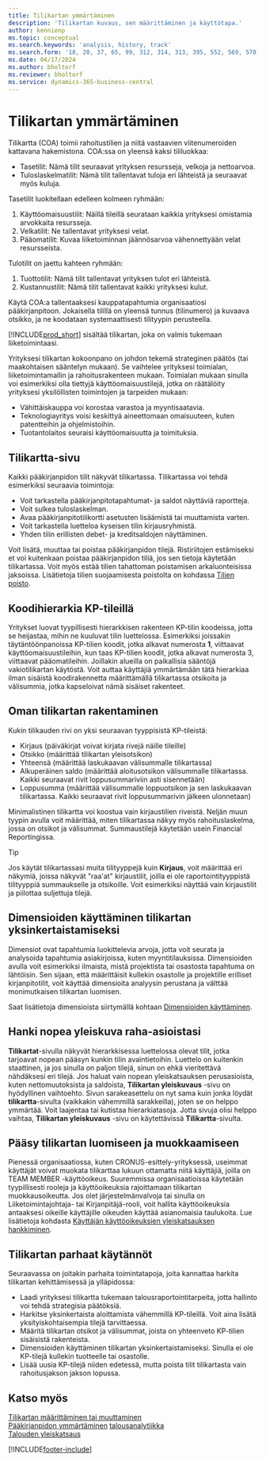 ```yaml
---
title: Tilikartan ymmärtäminen
description: 'Tilikartan kuvaus, sen määrittäminen ja käyttötapa.'
author: kennienp
ms.topic: conceptual
ms.search.keywords: 'analysis, history, track'
ms.search.form: '18, 20, 37, 65, 99, 312, 314, 313, 395, 552, 569, 570, 634, 790, 791, 1158'
ms.date: 04/17/2024
ms.author: bholtorf
ms.reviewer: bholtorf
ms.service: dynamics-365-business-central
---
```


# Tilikartan ymmärtäminen

Tilikartta (COA) toimii rahoitustilien ja niitä vastaavien viitenumeroiden kattavana hakemistona. COA:ssa on yleensä kaksi tililuokkaa:

- Tasetilit: Nämä tilit seuraavat yrityksen resursseja, velkoja ja nettoarvoa.
- Tuloslaskelmatilit: Nämä tilit tallentavat tuloja eri lähteistä ja seuraavat myös kuluja.

Tasetilit luokitellaan edelleen kolmeen ryhmään:

1. Käyttöomaisuustilit: Näillä tileillä seurataan kaikkia yrityksesi omistamia arvokkaita resursseja.
1. Velkatilit: Ne tallentavat yrityksesi velat.
1. Pääomatilit: Kuvaa liiketoiminnan jäännösarvoa vähennettyään velat resursseista.

Tulotilit on jaettu kahteen ryhmään:

1. Tuottotilit: Nämä tilit tallentavat yrityksen tulot eri lähteistä.
1. Kustannustilit: Nämä tilit tallentavat kaikki yrityksesi kulut.

Käytä COA:a tallentaaksesi kauppatapahtumia organisaatiosi pääkirjanpitoon. Jokaisella tilillä on yleensä tunnus (tilinumero) ja kuvaava otsikko, ja ne koodataan systemaattisesti tilityypin perusteella.

[!INCLUDE[prod_short](includes/prod_short.md)] sisältää tilikartan, joka on valmis tukemaan liiketoimintaasi.

Yrityksesi tilikartan kokoonpano on johdon tekemä strateginen päätös (tai maakohtaisen sääntelyn mukaan). Se vaihtelee yrityksesi toimialan, liiketoimintamallin ja rahoitusrakenteen mukaan. Toimialan mukaan sinulla voi esimerkiksi olla tiettyjä käyttöomaisuustilejä, jotka on räätälöity yrityksesi yksilöllisten toimintojen ja tarpeiden mukaan:

* Vähittäiskauppa voi korostaa varastoa ja myyntisaatavia.
* Teknologiayritys voisi keskittyä aineettomaan omaisuuteen, kuten patentteihin ja ohjelmistoihin.
* Tuotantolaitos seuraisi käyttöomaisuutta ja toimituksia.

## Tilikartta-sivu

Kaikki pääkirjanpidon tilit näkyvät tilikartassa. Tilikartassa voi tehdä esimerkiksi seuraavia toimintoja:  

* Voit tarkastella pääkirjanpitotapahtumat- ja saldot näyttäviä raportteja.  
* Voit sulkea tuloslaskelman.  
* Avaa pääkirjanpitotilikortti asetusten lisäämistä tai muuttamista varten.  
* Voit tarkastella luetteloa kyseisen tilin kirjausryhmistä.
* Yhden tilin erillisten debet- ja kreditsaldojen näyttäminen.

Voit lisätä, muuttaa tai poistaa pääkirjanpidon tilejä. Ristiriitojen estämiseksi et voi kuitenkaan poistaa pääkirjanpidon tiliä, jos sen tietoja käytetään tilikartassa. Voit myös estää tilien tahattoman poistamisen arkaluonteisissa jaksoissa. Lisätietoja tilien suojaamisesta poistolta on kohdassa [Tilien poisto](finance-setup-chart-accounts.md#delete-accounts).  

## Koodihierarkia KP-tileillä

Yritykset luovat tyypillisesti hierarkkisen rakenteen KP-tilin koodeissa, jotta se heijastaa, mihin ne kuuluvat tilin luettelossa. Esimerkiksi joissakin täytäntöönpanoissa KP-tilien koodit, jotka alkavat numerosta **1**, viittaavat käyttöomaisuustileihin, kun taas KP-tilien koodit, jotka alkavat numerosta 3, viittaavat pääomatileihin. Joillakin alueilla on paikallisia sääntöjä vakiotilikartan käytöstä. Voit auttaa käyttäjiä ymmärtämään tätä hierarkiaa ilman sisäistä koodirakennetta määrittämällä tilikartassa otsikoita ja välisummia, jotka kapseloivat nämä sisäiset rakenteet.

## Oman tilikartan rakentaminen

Kukin tilikauden rivi on yksi seuraavan tyyppisistä KP-tileistä:

* Kirjaus (päiväkirjat voivat kirjata rivejä näille tileille)
* Otsikko (määrittää tilikartan yleisotsikon)
* Yhteensä (määrittää laskukaavan välisummalle tilikartassa)
* Alkuperäinen saldo (määrittää aloitusotsikon välisummalle tilikartassa. Kaikki seuraavat rivit loppusummariviin asti sisennetään)
* Loppusumma (määrittää välisummalle loppuotsikon ja sen laskukaavan tilikartassa. Kaikki seuraavat rivit loppusummarivin jälkeen ulonnetaan)

Minimalistinen tilikartta voi koostua vain kirjaustilien riveistä. Neljän muun tyypin avulla voit määrittää, miten tilikartassa näkyy myös rahoituslaskelma, jossa on otsikot ja välisummat. Summaustilejä käytetään usein Financial Reportingissa.

> [!TIP]
> Jos käytät tilikartassasi muita tilityyppejä kuin **Kirjaus**, voit määrittää eri näkymiä, joissa näkyvät "raa'at" kirjaustilit, joilla ei ole raportointityyppistä tilityyppiä summaukselle ja otsikoille. Voit esimerkiksi näyttää vain kirjaustilit ja piilottaa suljettuja tilejä.

## Dimensioiden käyttäminen tilikartan yksinkertaistamiseksi

Dimensiot ovat tapahtumia luokittelevia arvoja, jotta voit seurata ja analysoida tapahtumia asiakirjoissa, kuten myyntitilauksissa. Dimensioiden avulla voit esimerkiksi ilmaista, mistä projektista tai osastosta tapahtuma on lähtöisin. Sen sijaan, että määrittäisit kullekin osastolle ja projektille erilliset kirjanpitotilit, voit käyttää dimensioita analyysin perustana ja välttää monimutkaisen tilikartan luomisen.

Saat lisätietoja dimensioista siirtymällä kohtaan [Dimensioiden käyttäminen](finance-dimensions.md).

## Hanki nopea yleiskuva raha-asioistasi

**Tilikartat**-sivulla näkyvät hierarkkisessa luettelossa olevat tilit, jotka tarjoavat nopean pääsyn kunkin tilin avaintietoihin. Luettelo on kuitenkin staattinen, ja jos sinulla on paljon tilejä, sinun on ehkä vieritettävä nähdäksesi eri tilejä. Jos haluat vain nopean yleiskatsauksen perusasioista, kuten nettomuutoksista ja saldoista, **Tilikartan yleiskuvaus** -sivu on hyödyllinen vaihtoehto. Sivun sarakeasettelu on nyt sama kuin jonka löydät **tilikartta**-sivulta (vaikkakin vähemmillä sarakkeilla), joten se on helppo ymmärtää. Voit laajentaa tai kutistaa hierarkiatasoja. Jotta sivuja olisi helppo vaihtaa, **Tilikartan yleiskuvaus** -sivu on käytettävissä **Tilikartta**-sivulta.

## Pääsy tilikartan luomiseen ja muokkaamiseen

Pienessä organisaatiossa, kuten CRONUS-esittely-yrityksessä, useimmat käyttäjät voivat muokata tilikarttaa lukuun ottamatta niitä käyttäjiä, joilla on TEAM MEMBER -käyttöoikeus. Suuremmissa organisaatioissa käytetään tyypillisesti rooleja ja käyttöoikeuksia rajoittamaan tilikartan muokkausoikeutta. Jos olet järjestelmänvalvoja tai sinulla on Liiketoimintajohtaja- tai Kirjanpitäjä-rooli, voit hallita käyttöoikeuksia antaaksesi oikeille käyttäjille oikeuden käyttää asianomaisia taulukoita. Lue lisätietoja kohdasta [Käyttäjän käyttöoikeuksien yleiskatsauksen hankkiminen](ui-define-granular-permissions.md#get-an-overview-of-a-users-permissions).  


<!-- ## Standard chart of accounts in different regions
Uncomment when we have more examples added to our localization documentation

Some regions have defined standards for the chart of accounts structure you should use in your company. 

Here are some examples of such standards that have been implemented in localized versions of [!INCLUDE[prod_short](includes/prod_short.md)]:

* [Standard chart of accounts in Denmark](localfunctionality/denmark/how-to-set-up-standard-coa.md)
-->

## Tilikartan parhaat käytännöt

Seuraavassa on joitakin parhaita toimintatapoja, joita kannattaa harkita tilikartan kehittämisessä ja ylläpidossa:

* Laadi yrityksesi tilikartta tukemaan talousraportointitarpeita, jotta hallinto voi tehdä strategisia päätöksiä.
* Harkitse yksinkertaista aloittamista vähemmillä KP-tileillä. Voit aina lisätä yksityiskohtaisempia tilejä tarvittaessa.
* Määritä tilikartan otsikot ja välisummat, joista on yhteenveto KP-tilien sisäisistä rakenteista.
* Dimensioiden käyttäminen tilikartan yksinkertaistamiseksi. Sinulla ei ole KP-tilejä kullekin tuotteelle tai osastolle.
* Lisää uusia KP-tilejä niiden edetessä, mutta poista tilit tilikartasta vain rahoitusjakson jakson lopussa.

## Katso myös

[Tilikartan määrittäminen tai muuttaminen](finance-setup-chart-accounts.md)  
[Pääkirjanpidon ymmärtäminen](finance-general-ledger.md)
[talousanalytiikka](bi.md)  
[Talouden yleiskatsaus](finance.md)  

[!INCLUDE[footer-include](includes/footer-banner.md)]
